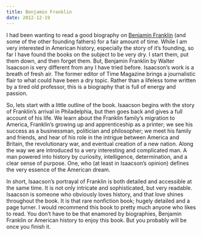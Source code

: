 ```yaml
---
title: Benjamin Franklin
date: 2012-12-19
---
```


<!--kg-card-begin: html--><p>I had been wanting to read a good biography on <a href="http://www.amazon.com/gp/product/074325807X/ref=as_li_ss_tl?ie=UTF8&#038;camp=1789&#038;creative=390957&#038;creativeASIN=074325807X&#038;linkCode=as2&#038;tag=joshnichocom-20" target="_blank" rel="noopener noreferrer">Benjamin Franklin</a> (and some of the other founding fathers) for a fair amount of time. While I am very interested in American history, especially the story of it’s founding, so far I have found the books on the subject to be very dry. I start them, put them down, and then forget them. But, Benjamin Franklin by Walter Isaacson is very different from any I have tried before. Isaacson’s work is a breath of fresh air. The former editor of Time Magazine brings a journalistic flair to what could have been a dry topic. Rather than a lifeless tome written by a tired old professor, this is a biography that is full of energy and passion.</p>
<p>So, lets start with a little outline of the book. Isaacson begins with the story of Franklin’s arrival in Philadelphia, but then goes back and gives a full account of his life. We learn about the Franklin family’s migration to America, Franklin’s growing up and apprenticeship as a printer; we see his success as a businessman, politician and philosopher; we meet his family and friends, and hear of his role in the intrigue between America and Britain, the revolutionary war, and eventual creation of a new nation. Along the way we are introduced to a very interesting and complicated man. A man powered into history by curiosity, intelligence, determination, and a clear sense of purpose. One, who (at least in Isaacson’s opinion) defines the very essence of the American dream.</p>
<p>In short, Isaacson’s portrayal of Franklin is both detailed and accessible at the same time. It is not only intricate and sophisticated, but very readable. Isaacson is someone who obviously loves history, and that love shines throughout the book. It is that rare nonfiction book; hugely detailed and a page turner. I would recommend this book to pretty much anyone who likes to read. You don’t have to be that enamored by biographies, Benjamin Franklin or American history to enjoy this book. But you probably will be once you finish it.</p>
<!--kg-card-end: html-->